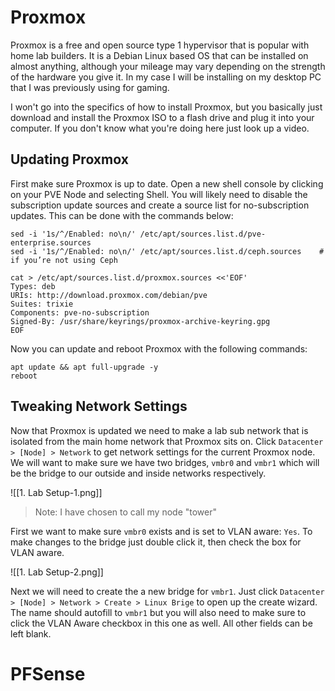 
# Proxmox

Proxmox is a free and open source type 1 hypervisor that is popular with home lab builders. It is a Debian Linux based OS that can be installed on almost anything, although your mileage may vary depending on the strength of the hardware you give it. In my case I will be installing on my desktop PC that I was previously using for gaming. 

I won't go into the specifics of how to install Proxmox, but you basically just download and install the Proxmox ISO to a flash drive and plug it into your computer. If you don't know what you're doing here just look up a video.

## Updating Proxmox

First make sure Proxmox is up to date. Open a new shell console by clicking on your PVE Node and selecting Shell. You will likely need to disable the subscription update sources and create a source list for no-subscription updates. This can be done with the commands below:

```
sed -i '1s/^/Enabled: no\n/' /etc/apt/sources.list.d/pve-enterprise.sources
sed -i '1s/^/Enabled: no\n/' /etc/apt/sources.list.d/ceph.sources    # if you’re not using Ceph

cat > /etc/apt/sources.list.d/proxmox.sources <<'EOF'
Types: deb
URIs: http://download.proxmox.com/debian/pve
Suites: trixie
Components: pve-no-subscription
Signed-By: /usr/share/keyrings/proxmox-archive-keyring.gpg
EOF
```

Now you can update and reboot Proxmox with the following commands:

```
apt update && apt full-upgrade -y
reboot
```

## Tweaking Network Settings 

Now that Proxmox is updated we need to make a lab sub network that is isolated from the main home network that Proxmox sits on. Click `Datacenter > [Node] > Network` to get network settings for the current Proxmox node. We will want to make sure we have two bridges, `vmbr0` and `vmbr1` which will be the bridge to our outside and inside networks respectively.

![[1. Lab Setup-1.png]]

> Note: I have chosen to call my node "tower"

First we want to make sure `vmbr0` exists and is set to VLAN aware: `Yes`. To make changes to the bridge just double click it, then check the box for VLAN aware.

![[1. Lab Setup-2.png]]

Next we will need to create the a new bridge for `vmbr1`. Just click `Datacenter > [Node] > Network > Create > Linux Brige` to open up the create wizard. The name should autofill to `vmbr1` but you will also need to make sure to click the VLAN Aware checkbox in this one as well. All other fields can be left blank.

# PFSense

